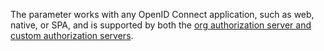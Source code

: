 The parameter works with any OpenID Connect application, such as web, native, or SPA, and is supported by both the [org authorization server and custom authorization servers](/docs/concepts/auth-servers/).